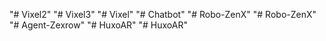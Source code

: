 "# Vixel2" 
"# Vixel3" 
"# Vixel" 
"# Chatbot" 
"# Robo-ZenX" 
"# Robo-ZenX" 
"# Agent-Zexrow" 
"# HuxoAR" 
"# HuxoAR" 
